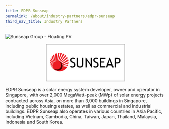```yaml
---
title: EDPR Sunseap 
permalink: /about/industry-partners/edpr-sunseap
third_nav_title: Industry Partners
---
```

<img src="/images/careers/industry-partners/edpr_sunseap.png" alt="Sunseap Group - Floating PV" style="width: 450px; height: 312px;" /><br/>

<div style="text-align: center;">
    <a href="https://www.sunseap.com/SG/" target="_blank"><img alt="Sunseap Group" src="/images/common/partner-logos/sunseap.png" style="width: 250px; height: 120px;"></a>
</div>

EDPR Sunseap is a solar energy system developer, owner and operator in Singapore, with over 2,000 MegaWatt-peak (MWp) of solar energy projects contracted across Asia, on more than 3,000 buildings in Singapore, including public housing estates, as well as commercial and industrial buildings. EDPR Sunseap also operates in various countries in Asia Pacific, including Vietnam, Cambodia, China, Taiwan, Japan, Thailand, Malaysia, Indonesia and South Korea.
